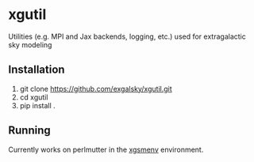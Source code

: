 # xgutil
Utilities (e.g. MPI and Jax backends, logging, etc.) used for extragalactic sky modeling 

## Installation
1. git clone https://github.com/exgalsky/xgutil.git
2. cd xgutil
3. pip install .

## Running
Currently works on perlmutter in the [xgsmenv](https://github.com/exgalsky/xgsmenv) environment.


